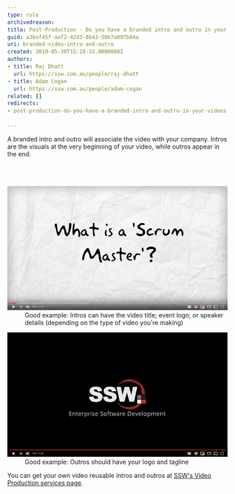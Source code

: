 ```yaml
---
type: rule
archivedreason: 
title: Post-Production - Do you have a branded intro and outro in your videos?
guid: a3bef45f-aaf2-42d3-8b43-50b7a897b64a
uri: branded-video-intro-and-outro
created: 2019-05-30T15:19:33.0000000Z
authors:
- title: Raj Dhatt
  url: https://ssw.com.au/people/raj-dhatt
- title: Adam Cogan
  url: https://ssw.com.au/people/adam-cogan
related: []
redirects:
- post-production-do-you-have-a-branded-intro-and-outro-in-your-videos

---
```



​A branded intro and outro will associate the video with your company. Intros are the visuals at the very beginning of your video, while outros appear in the end.<br><br>
<br><excerpt class='endintro'></excerpt><br>
<dl class="goodImage"><dt>​​<img src="Screen Shot 2019-05-30 at 8.42.12 AM.png" alt="Screen Shot 2019-05-30 at 8.42.12 AM.png" /></dt><dd>Good example: Intros can have the video title; event logo; or speaker details (depending on the type of video you're making)​​</dd></dl><dl class="goodImage"><dt>​​<img src="Screen Shot 2019-05-30 at 8.25.51 AM.png" alt="Screen Shot 2019-05-30 at 8.25.51 AM.png" /></dt><dd>Good example: Outros should have your logo and tagline​​​</dd></dl><p>You can get your own video reusable intros and outros at <a href="https://www.ssw.com.au/ssw/Consulting/Video-Production/Video-Production-Reusable-Extras.aspx">SSW's Video Production services page​</a>.​<br></p>


